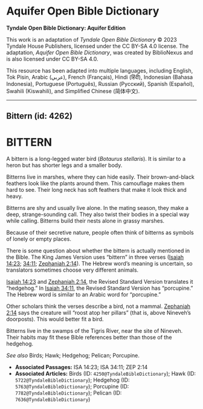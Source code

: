 # Aquifer Open Bible Dictionary

**Tyndale Open Bible Dictionary: Aquifer Edition**

This work is an adaptation of *Tyndale Open Bible Dictionary* © 2023 Tyndale House Publishers, licensed under the CC BY\-SA 4\.0 license. The adaptation, *Aquifer Open Bible Dictionary*, was created by BiblioNexus and is also licensed under CC BY\-SA 4\.0\.

This resource has been adapted into multiple languages, including English, Tok Pisin, Arabic (عربي), French (Français), Hindi (हिंदी), Indonesian (Bahasa Indonesia), Portuguese (Português), Russian (Русский), Spanish (Español), Swahili (Kiswahili), and Simplified Chinese (简体中文).



--------------------------------

## Bittern (id: 4262)

BITTERN
=======

A bittern is a long\-legged water bird (*Botaurus stellaris*). It is similar to a heron but has shorter legs and a smaller body.

Bitterns live in marshes, where they can hide easily. Their brown\-and\-black feathers look like the plants around them. This camouflage makes them hard to see. Their long neck has soft feathers that make it look thick and heavy.

Bitterns are shy and usually live alone. In the mating season, they make a deep, strange\-sounding call. They also twist their bodies in a special way while calling. Bitterns build their nests alone in grassy marshes.

Because of their secretive nature, people often think of bitterns as symbols of lonely or empty places.

There is some question about whether the bittern is actually mentioned in the Bible. The King James Version uses “bittern” in three verses ([Isaiah 14:23](https://ref.ly/Isa14:23); [34:11](https://ref.ly/Isa34:11); [Zephaniah 2:14](https://ref.ly/Zeph2:14)). The Hebrew word’s meaning is uncertain, so translators sometimes choose very different animals. 

[Isaiah 14:23](https://ref.ly/Isa14:23) and [Zephaniah 2:14](https://ref.ly/Zeph2:14), the Revised Standard Version translates it “hedgehog.” In [Isaiah 34:11](https://ref.ly/Isa34:11), the Revised Standard Version has “porcupine.” The Hebrew word is similar to an Arabic word for “porcupine.”

Other scholars think the verses describe a bird, not a mammal. [Zephaniah 2:14](https://ref.ly/Zeph2:14) says the creature will “roost atop her pillars” (that is, above Nineveh’s doorposts). This would better fit a bird.

Bitterns live in the swamps of the Tigris River, near the site of Nineveh. Their habits may fit these Bible references better than those of the hedgehog.

*See also* Birds; Hawk; Hedgehog; Pelican; Porcupine.

* **Associated Passages:** ISA 14:23; ISA 34:11; ZEP 2:14
* **Associated Articles:** Birds (ID: `4250@TyndaleBibleDictionary`); Hawk (ID: `5722@TyndaleBibleDictionary`); Hedgehog (ID: `5763@TyndaleBibleDictionary`); Porcupine (ID: `7782@TyndaleBibleDictionary`); Pelican (ID: `7636@TyndaleBibleDictionary`)

